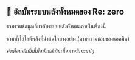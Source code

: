 ## 📌 อัลบั้มระบบพลังทั้งหมดของ Re: zero

รวบรวมข้อมูลเกี่ยวกับระบบพลังทั้งหมดภายในเรื่องนี้

รวมทั้งไฮไลต์พลังที่น่าสนใจบางอย่าง (ตามความชอบของแอดมิน)

*คำเตือนอัลบั้มนี้มีสปอยล์เกินเนื้อหาอนิเมะแน่ๆ*